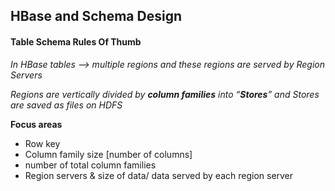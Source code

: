 ##     HBase and Schema Design

#### Table Schema Rules Of Thumb

*In HBase tables --> multiple regions and these regions are served by Region Servers*

*Regions are vertically divided by **column families** into “**Stores**” and Stores are saved as files on HDFS*

**Focus areas**

 - Row key
 - Column family size [number of columns]
 - number of total column families
 - Region servers & size of data/ data served by each region server

  
  
